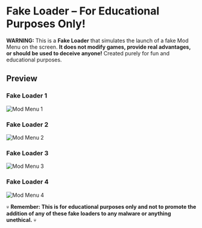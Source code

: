 # Fake Loader – For Educational Purposes Only! 

**WARNING:** This is a **Fake Loader** that simulates the launch of a fake Mod Menu on the screen. **It does not modify games, provide real advantages, or should be used to deceive anyone!** Created purely for fun and educational purposes.

##  Preview

###  Fake Loader  1
![Mod Menu 1](https://media.discordapp.net/attachments/1337633993884958730/1345242160991309834/image.png?ex=67e968a4&is=67e81724&hm=099f1e81889adeabd633d32f637f2ebd36e98f4e5e9ce434bcf5469be8ac9fdd&=&format=webp&quality=lossless&width=1124&height=685)

### Fake Loader  2
![Mod Menu 2](https://media.discordapp.net/attachments/1337633993884958730/1345465755940028418/image.png?ex=67e8e761&is=67e795e1&hm=e71a8e805d059a0a3fbb41ad62b74966ff756195559c68b891866a2919f727f3&=&format=webp&quality=lossless&width=1234&height=806)

### Fake Loader  3
![Mod Menu 3](https://media.discordapp.net/attachments/1337633993884958730/1347251582718312478/image.png?ex=67e977d0&is=67e82650&hm=62741054cea27bb2e2cf2aa8dcdb29989ae3e473582132daa86ff6fa24f25331&=&format=webp&quality=lossless&width=1018&height=940)

### Fake Loader  4
![Mod Menu 4](https://media.discordapp.net/attachments/1337633993884958730/1353186570374615052/image.png?ex=67e94e73&is=67e7fcf3&hm=f45b9e5d48d8cfa29e63002e53ac9cbf8fa1a76375b00b667e7725c0b3ce4ecb&=&format=webp&quality=lossless&width=1083&height=710)


💀 **Remember: This is for educational purposes only and not to promote the addition of any of these fake loaders to any malware or anything unethical.** 💀
